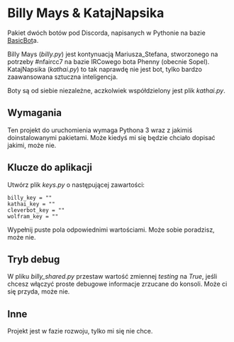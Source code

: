 # Billy Mays & KatajNapsika

Pakiet dwóch botów pod Discorda, napisanych w Pythonie na bazie [BasicBot](https://github.com/Habchy/BasicBot)a.

Billy Mays (*billy.py*) jest kontynuacją Mariusza_Stefana, stworzonego na potrzeby #nfaircc7 na bazie IRCowego bota Phenny (obecnie Sopel). 
KatajNapsika (*kathai.py*) to tak naprawdę nie jest bot, tylko bardzo zaawansowana sztuczna inteligencja.

Boty są od siebie niezależne, aczkolwiek współdzielony jest plik *kathai.py*.

## Wymagania

Ten projekt do uruchomienia wymaga Pythona 3 wraz z jakimiś doinstalowanymi pakietami. Może kiedyś mi się będzie chciało dopisać jakimi, może nie.

## Klucze do aplikacji

Utwórz plik *keys.py* o następującej zawartości:

```
billy_key = ""
kathai_key = ""
cleverbot_key = ""
wolfram_key = ""
```

Wypełnij puste pola odpowiednimi wartościami. Może sobie poradzisz, może nie.

## Tryb debug

W pliku *billy_shared.py* przestaw wartość zmiennej *testing* na *True*, jeśli chcesz włączyć proste debugowe informacje zrzucane do konsoli. Może ci się przyda, może nie.

## Inne

Projekt jest w fazie rozwoju, tylko mi się nie chce.
